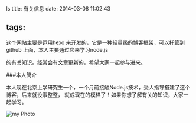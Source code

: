 ls
title: 有关信息
date: 2014-03-08 11:02:43

tags:
---

这个网站主要是运用hexo 来开发的，它是一种轻量级的博客框架，可以托管到github 上面，本人主要通过它来学习node.js

的有关知识。经常会有文章更新的，希望大家一起参与进来。


###本人简介

  本人现在北京上学研究生一个，一个月前接触Node.js技术，受人指导搭建了这个博客，后来就没事整整，
  就成现在的模样了！如果你想了解有关的知识，大家一起学习。
  
  ![my Photo](/img/pacman.jpg)
  